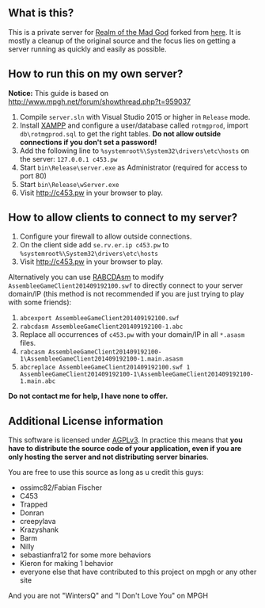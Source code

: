 ## What is this?

This is a private server for [Realm of the Mad God](http://www.realmofthemadgod.com) forked from [here](https://github.com/ossimc82/fabiano-swagger-of-doom). It is mostly a cleanup of the original source and the focus lies on getting a server running as quickly and easily as possible.

## How to run this on my own server?

**Notice:** This guide is based on http://www.mpgh.net/forum/showthread.php?t=959037

1. Compile `server.sln` with Visual Studio 2015 or higher in `Release` mode.
2. Install [XAMPP](https://www.apachefriends.org) and configure a user/database called `rotmgprod`, import `db\rotmgprod.sql` to get the right tables. **Do not allow outside connections if you don't set a password!**
3. Add the following line to `%systemroot%\System32\drivers\etc\hosts` on the server: `127.0.0.1 c453.pw`
3. Start `bin\Release\server.exe` as Administrator (required for access to port 80)
4. Start `bin\Release\wServer.exe`
5. Visit http://c453.pw in your browser to play.

## How to allow clients to connect to my server?

1. Configure your firewall to allow outside connections.
2. On the client side add `se.rv.er.ip c453.pw` to `%systemroot%\System32\drivers\etc\hosts`
3. Visit http://c453.pw in your browser to play.

Alternatively you can use [RABCDAsm](https://github.com/CyberShadow/RABCDAsm) to modify `AssembleeGameClient201409192100.swf` to directly connect to your server domain/IP (this method is not recommended if you are just trying to play with some friends):

1. `abcexport AssembleeGameClient201409192100.swf`
2. `rabcdasm AssembleeGameClient201409192100-1.abc`
3. Replace all occurrences of `c453.pw` with your domain/IP in all `*.asasm` files.
4. `rabcasm AssembleeGameClient201409192100-1\AssembleeGameClient201409192100-1.main.asasm`
5. `abcreplace AssembleeGameClient201409192100.swf 1 AssembleeGameClient201409192100-1\AssembleeGameClient201409192100-1.main.abc`

**Do not contact me for help, I have none to offer.**

## Additional License information

This software is licensed under [AGPLv3](https://choosealicense.com/licenses/agpl-3.0). In practice this means that **you have to distribute the source code of your application, even if you are only hosting the server and not distributing server binaries**.

You are free to use this source as long as u credit this guys:

- ossimc82/Fabian Fischer
- C453
- Trapped
- Donran
- creepylava
- Krazyshank
- Barm
- Nilly
- sebastianfra12 for some more behaviors
- Kieron for making 1 behavior
- everyone else that have contributed to this project on mpgh or any other site

And you are not "WintersQ" and "I Don't Love You" on MPGH
